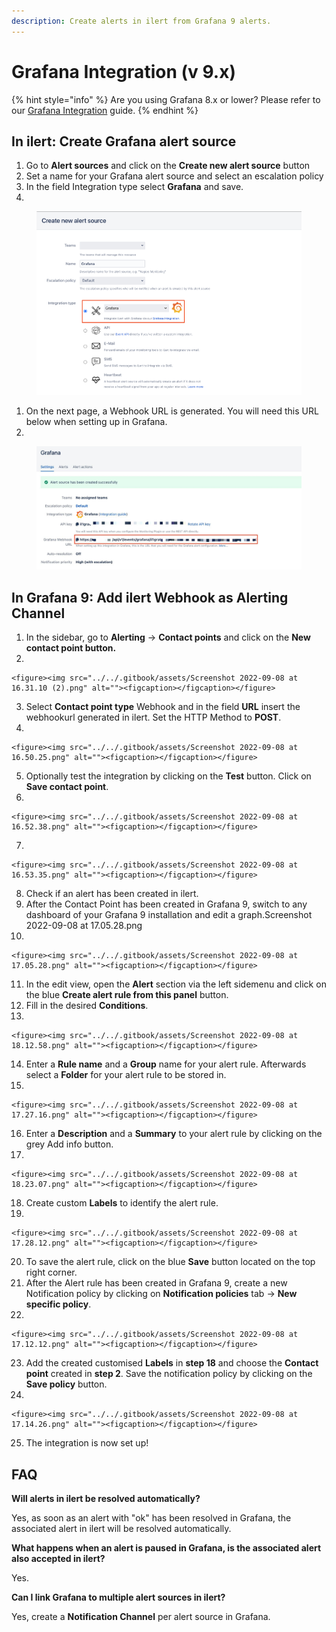 ```yaml
---
description: Create alerts in ilert from Grafana 9 alerts.
---
```


# Grafana Integration (v 9.x)

{% hint style="info" %}
Are you using Grafana 8.x or lower? Please refer to our [Grafana Integration](grafana-integration.md) guide.
{% endhint %}

## In ilert: Create Grafana alert source

1. Go to **Alert sources** and click on the **Create new alert source** button
2. Set a name for your Grafana alert source and select an escalation policy
3. In the field Integration type select **Grafana** and save.
4.

<figure><img src="../../.gitbook/assets/graf1 (1).png" alt=""><figcaption></figcaption></figure>

1. On the next page, a Webhook URL is generated. You will need this URL below when setting up in Grafana.
2.

<figure><img src="../../.gitbook/assets/graf2.jpeg" alt=""><figcaption></figcaption></figure>

## In Grafana 9: Add ilert Webhook as Alerting Channel

1. In the sidebar, go to **Alerting** -> **Contact points** and click on the **New contact point button.**
2.

    <figure><img src="../../.gitbook/assets/Screenshot 2022-09-08 at 16.31.10 (2).png" alt=""><figcaption></figcaption></figure>
3. Select **Contact point type** Webhook and in the field **URL** insert the webhookurl generated in ilert. Set the HTTP Method to **POST**.
4.

    <figure><img src="../../.gitbook/assets/Screenshot 2022-09-08 at 16.50.25.png" alt=""><figcaption></figcaption></figure>
5. Optionally test the integration by clicking on the **Test** button. Click on **Save contact point**.
6.

    <figure><img src="../../.gitbook/assets/Screenshot 2022-09-08 at 16.52.38.png" alt=""><figcaption></figcaption></figure>
7.

    <figure><img src="../../.gitbook/assets/Screenshot 2022-09-08 at 16.53.35.png" alt=""><figcaption></figcaption></figure>
8. Check if an alert has been created in ilert.
9. After the Contact Point has been created in Grafana 9, switch to any dashboard of your Grafana 9 installation and edit a graph.Screenshot 2022-09-08 at 17.05.28.png
10.

    <figure><img src="../../.gitbook/assets/Screenshot 2022-09-08 at 17.05.28.png" alt=""><figcaption></figcaption></figure>
11. In the edit view, open the **Alert** section via the left sidemenu and click on the blue **Create alert rule from this panel** button.
12. Fill in the desired **Conditions**.
13.

    <figure><img src="../../.gitbook/assets/Screenshot 2022-09-08 at 18.12.58.png" alt=""><figcaption></figcaption></figure>
14. Enter a **Rule name** and a **Group** name for your alert rule. Afterwards select a **Folder** for your alert rule to be stored in.
15.

    <figure><img src="../../.gitbook/assets/Screenshot 2022-09-08 at 17.27.16.png" alt=""><figcaption></figcaption></figure>
16. Enter a **Description** and a **Summary** to your alert rule by clicking on the grey Add info button.
17.

    <figure><img src="../../.gitbook/assets/Screenshot 2022-09-08 at 18.23.07.png" alt=""><figcaption></figcaption></figure>
18. Create custom **Labels** to identify the alert rule.
19.

    <figure><img src="../../.gitbook/assets/Screenshot 2022-09-08 at 17.28.12.png" alt=""><figcaption></figcaption></figure>
20. To save the alert rule, click on the blue **Save** button located on the top right corner.
21. After the Alert rule has been created in Grafana 9, create a new Notification policy by clicking on **Notification policies** tab -> **New specific policy**.
22.

    <figure><img src="../../.gitbook/assets/Screenshot 2022-09-08 at 17.12.12.png" alt=""><figcaption></figcaption></figure>
23. Add the created customised **Labels** in **step 18** and choose the **Contact point** created in **step 2**. Save the notification policy by clicking on the **Save policy** button.
24.

    <figure><img src="../../.gitbook/assets/Screenshot 2022-09-08 at 17.14.26.png" alt=""><figcaption></figcaption></figure>
25. The integration is now set up!

## FAQ <a href="#faq" id="faq"></a>

**Will alerts in ilert be resolved automatically?**

Yes, as soon as an alert with "ok" has been resolved in Grafana, the associated alert in ilert will be resolved automatically.

**What happens when an alert is paused in Grafana, is the associated alert also accepted in ilert?**

Yes.

**Can I link Grafana to multiple alert sources in ilert?**

Yes, create a **Notification Channel** per alert source in Grafana.
